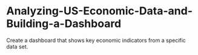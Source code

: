 # Analyzing-US-Economic-Data-and-Building-a-Dashboard
Create a dashboard that shows key economic indicators from a specific data set.
